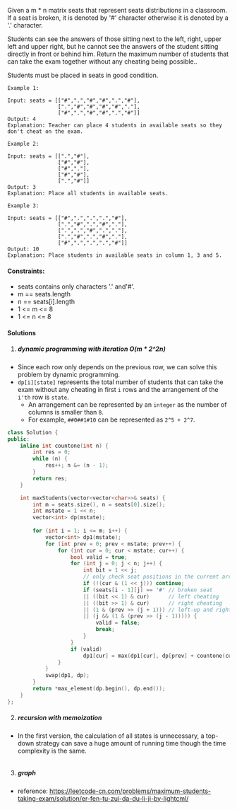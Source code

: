 Given a m * n matrix seats  that represent seats distributions in a classroom. If a seat is broken, it is denoted by '#' character otherwise it is denoted by a '.' character.

Students can see the answers of those sitting next to the left, right, upper left and upper right, but he cannot see the answers of the student sitting directly in front or behind him. Return the maximum number of students that can take the exam together without any cheating being possible..

Students must be placed in seats in good condition.

 
```
Example 1:

Input: seats = [["#",".","#","#",".","#"],
                [".","#","#","#","#","."],
                ["#",".","#","#",".","#"]]
Output: 4
Explanation: Teacher can place 4 students in available seats so they don't cheat on the exam. 

Example 2:

Input: seats = [[".","#"],
                ["#","#"],
                ["#","."],
                ["#","#"],
                [".","#"]]
Output: 3
Explanation: Place all students in available seats. 

Example 3:

Input: seats = [["#",".",".",".","#"],
                [".","#",".","#","."],
                [".",".","#",".","."],
                [".","#",".","#","."],
                ["#",".",".",".","#"]]
Output: 10
Explanation: Place students in available seats in column 1, 3 and 5.
```

 

#### Constraints:

-    seats contains only characters '.' and'#'.
-    m == seats.length
-    n == seats[i].length
-    1 <= m <= 8
-    1 <= n <= 8


#### Solutions

1. ##### dynamic programming with iteration O(m * 2^2n)

- Since each row only depends on the previous row, we can solve this problem by dynamic programming.
- `dp[i][state]` represents the total number of students that can take the exam without any cheating in first `i` rows and the arrangement of the `i'th` row is `state`.
    - An arrangement can be represented by an `integer` as the number of columns is smaller than `8`.
    - For example, `##0##1#10` can be represented as `2^5 + 2^7`.

```c++
class Solution {
public:
    inline int countone(int n) {
        int res = 0;
        while (n) {
            res++; n &= (n - 1);
        }
        return res;
    }

    int maxStudents(vector<vector<char>>& seats) {
        int m = seats.size(), n = seats[0].size();
        int mstate = 1 << n;
        vector<int> dp(mstate);
        
        for (int i = 1; i <= m; i++) {
            vector<int> dp1(mstate);
            for (int prev = 0; prev < mstate; prev++) {
                for (int cur = 0; cur < mstate; cur++) {
                    bool valid = true;
                    for (int j = 0; j < n; j++) {
                        int bit = 1 << j;
                        // only check seat positions in the current arrangement.
                        if (!(cur & (1 << j))) continue;
                        if (seats[i - 1][j] == '#' // broken seat
                        || ((bit << 1) & cur)      // left cheating
                        || ((bit >> 1) & cur)      // right cheating
                        || (1 & (prev >> (j + 1))) // left-up and right-up cheatings
                        || (j && (1 & (prev >> (j - 1))))) {
                            valid = false;
                            break;
                        }
                    }
                    if (valid)
                        dp1[cur] = max(dp1[cur], dp[prev] + countone(cur));
                }
            }
            swap(dp1, dp);
        }
        return *max_element(dp.begin(), dp.end());
    }
};
```

2. ##### recursion with memoization

- In the first version, the calculation of all states is unnecessary, a top-down strategy can save a huge amount of running time though the time complexity is the same.

```c++

```

3. ##### graph

- reference: https://leetcode-cn.com/problems/maximum-students-taking-exam/solution/er-fen-tu-zui-da-du-li-ji-by-lightcml/